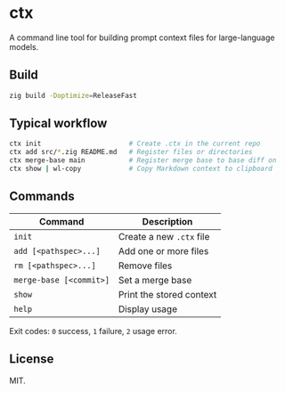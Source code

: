 # ctx

A command line tool for building prompt context files for large-language models.

## Build

```bash
zig build -Doptimize=ReleaseFast
```

## Typical workflow

```bash
ctx init                      # Create .ctx in the current repo
ctx add src/*.zig README.md   # Register files or directories
ctx merge-base main           # Register merge base to base diff on
ctx show | wl-copy            # Copy Markdown context to clipboard
```

## Commands

| Command                 | Description              |
| ----------------------- | ------------------------ |
| `init`                  | Create a new `.ctx` file |
| `add [<pathspec>...]`   | Add one or more files    |
| `rm [<pathspec>...]`    | Remove files             |
| `merge-base [<commit>]` | Set a merge base         |
| `show`                  | Print the stored context |
| `help`                  | Display usage            |

Exit codes: `0` success, `1` failure, `2` usage error.

## License

MIT.
